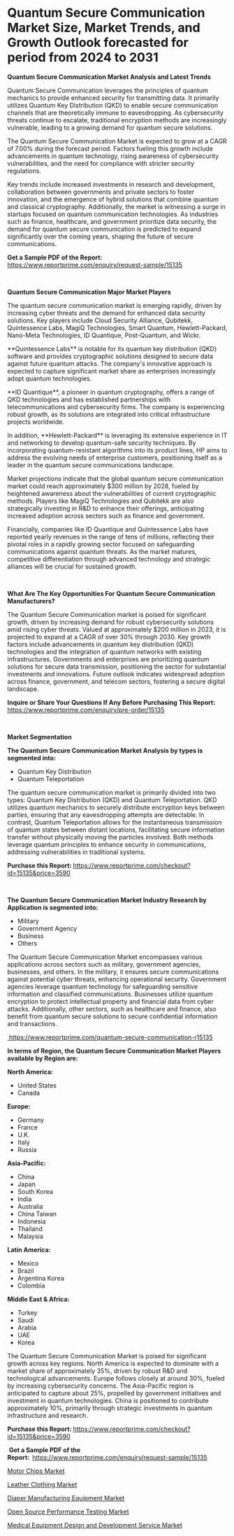 <p><h1>Quantum Secure Communication Market Size, Market Trends, and Growth Outlook forecasted for period from 2024 to 2031</h1></p><p><strong>Quantum Secure Communication Market Analysis and Latest Trends</strong></p>
<p><p>Quantum Secure Communication leverages the principles of quantum mechanics to provide enhanced security for transmitting data. It primarily utilizes Quantum Key Distribution (QKD) to enable secure communication channels that are theoretically immune to eavesdropping. As cybersecurity threats continue to escalate, traditional encryption methods are increasingly vulnerable, leading to a growing demand for quantum secure solutions. </p><p>The Quantum Secure Communication Market is expected to grow at a CAGR of 7.00% during the forecast period. Factors fueling this growth include advancements in quantum technology, rising awareness of cybersecurity vulnerabilities, and the need for compliance with stricter security regulations. </p><p>Key trends include increased investments in research and development, collaboration between governments and private sectors to foster innovation, and the emergence of hybrid solutions that combine quantum and classical cryptography. Additionally, the market is witnessing a surge in startups focused on quantum communication technologies. As industries such as finance, healthcare, and government prioritize data security, the demand for quantum secure communication is predicted to expand significantly over the coming years, shaping the future of secure communications.</p></p>
<p><strong>Get a Sample PDF of the Report:&nbsp;</strong> <a href="https://www.reportprime.com/enquiry/request-sample/15135?utm_campaign=1121&utm_medium=2&utm_source=Github&utm_content=ia&utm_term=29112024&utm_id=quantum-secure-communication">https://www.reportprime.com/enquiry/request-sample/15135</a></p>
<p>&nbsp;</p>
<p><strong>Quantum Secure Communication Major Market Players</strong></p>
<p><p>The quantum secure communication market is emerging rapidly, driven by increasing cyber threats and the demand for enhanced data security solutions. Key players include Cloud Security Alliance, Qubitekk, Quintessence Labs, MagiQ Technologies, Smart Quantum, Hewlett-Packard, Nano-Meta Technologies, ID Quantique, Post-Quantum, and Wickr.</p><p>**Quintessence Labs** is notable for its quantum key distribution (QKD) software and provides cryptographic solutions designed to secure data against future quantum attacks. The company's innovative approach is expected to capture significant market share as enterprises increasingly adopt quantum technologies. </p><p>**ID Quantique**, a pioneer in quantum cryptography, offers a range of QKD technologies and has established partnerships with telecommunications and cybersecurity firms. The company is experiencing robust growth, as its solutions are integrated into critical infrastructure projects worldwide. </p><p>In addition, **Hewlett-Packard** is leveraging its extensive experience in IT and networking to develop quantum-safe security techniques. By incorporating quantum-resistant algorithms into its product lines, HP aims to address the evolving needs of enterprise customers, positioning itself as a leader in the quantum secure communications landscape.</p><p>Market projections indicate that the global quantum secure communication market could reach approximately $300 million by 2028, fueled by heightened awareness about the vulnerabilities of current cryptographic methods. Players like MagiQ Technologies and Qubitekk are also strategically investing in R&D to enhance their offerings, anticipating increased adoption across sectors such as finance and government.</p><p>Financially, companies like ID Quantique and Quintessence Labs have reported yearly revenues in the range of tens of millions, reflecting their pivotal roles in a rapidly growing sector focused on safeguarding communications against quantum threats. As the market matures, competitive differentiation through advanced technology and strategic alliances will be crucial for sustained growth.</p></p>
<p>&nbsp;</p>
<p><strong>What Are The Key Opportunities For Quantum Secure Communication Manufacturers?</strong></p>
<p><p>The Quantum Secure Communication market is poised for significant growth, driven by increasing demand for robust cybersecurity solutions amid rising cyber threats. Valued at approximately $200 million in 2023, it is projected to expand at a CAGR of over 30% through 2030. Key growth factors include advancements in quantum key distribution (QKD) technologies and the integration of quantum networks with existing infrastructures. Governments and enterprises are prioritizing quantum solutions for secure data transmission, positioning the sector for substantial investments and innovations. Future outlook indicates widespread adoption across finance, government, and telecom sectors, fostering a secure digital landscape.</p></p>
<p><strong>Inquire or Share Your Questions If Any Before Purchasing This Report:</strong> <a href="https://www.reportprime.com/enquiry/pre-order/15135?utm_campaign=1121&utm_medium=2&utm_source=Github&utm_content=ia&utm_term=29112024&utm_id=quantum-secure-communication">https://www.reportprime.com/enquiry/pre-order/15135</a></p>
<p>&nbsp;</p>
<p><strong>Market Segmentation</strong></p>
<p><strong>The Quantum Secure Communication Market Analysis by types is segmented into:</strong></p>
<p><ul><li>Quantum Key Distribution</li><li>Quantum Teleportation</li></ul></p>
<p><p>The quantum secure communication market is primarily divided into two types: Quantum Key Distribution (QKD) and Quantum Teleportation. QKD utilizes quantum mechanics to securely distribute encryption keys between parties, ensuring that any eavesdropping attempts are detectable. In contrast, Quantum Teleportation allows for the instantaneous transmission of quantum states between distant locations, facilitating secure information transfer without physically moving the particles involved. Both methods leverage quantum principles to enhance security in communications, addressing vulnerabilities in traditional systems.</p></p>
<p><strong>Purchase this Report:&nbsp;</strong><a href="https://www.reportprime.com/checkout?id=15135&price=3590&utm_campaign=1121&utm_medium=2&utm_source=Github&utm_content=ia&utm_term=29112024&utm_id=quantum-secure-communication">https://www.reportprime.com/checkout?id=15135&price=3590</a></p>
<p>&nbsp;</p>
<p><strong>The Quantum Secure Communication Market Industry Research by Application is segmented into:</strong></p>
<p><ul><li>Military</li><li>Government Agency</li><li>Business</li><li>Others</li></ul></p>
<p><p>The Quantum Secure Communication Market encompasses various applications across sectors such as military, government agencies, businesses, and others. In the military, it ensures secure communications against potential cyber threats, enhancing operational security. Government agencies leverage quantum technology for safeguarding sensitive information and classified communications. Businesses utilize quantum encryption to protect intellectual property and financial data from cyber attacks. Additionally, other sectors, such as healthcare and finance, also benefit from quantum secure solutions to secure confidential information and transactions.</p></p>
<p><a href="https://www.reportprime.com/quantum-secure-communication-r15135?utm_campaign=1121&utm_medium=2&utm_source=Github&utm_content=ia&utm_term=29112024&utm_id=quantum-secure-communication">&nbsp;https://www.reportprime.com/quantum-secure-communication-r15135</a></p>
<p><strong>In terms of Region, the Quantum Secure Communication Market Players available by Region are:</strong></p>
<p>
    <p> <strong> North America: </strong>
        <ul>
            <li>United States</li>
            <li>Canada</li>
        </ul>
        </p> 
    <p> <strong> Europe: </strong>
        <ul>
            <li>Germany</li>
            <li>France</li>
            <li>U.K.</li>
            <li>Italy</li>
            <li>Russia</li>
        </ul>
        </p> 
    <p> <strong> Asia-Pacific: </strong>
        <ul>
            <li>China</li>
            <li>Japan</li>
            <li>South Korea</li>
            <li>India</li>
            <li>Australia</li>
            <li>China Taiwan</li>
            <li>Indonesia</li>
            <li>Thailand</li>
            <li>Malaysia</li>
        </ul>
        </p> 
    <p> <strong> Latin America: </strong>
        <ul>
            <li>Mexico</li>
            <li>Brazil</li>
            <li>Argentina Korea</li>
            <li>Colombia</li>
        </ul>
        </p> 
    <p> <strong> Middle East & Africa: </strong>
        <ul>
            <li>Turkey</li>
            <li>Saudi</li>
            <li>Arabia</li>
            <li>UAE</li>
            <li>Korea</li>
        </ul>
    </p>
    </p>
<p><p>The Quantum Secure Communication Market is poised for significant growth across key regions. North America is expected to dominate with a market share of approximately 35%, driven by robust R&D and technological advancements. Europe follows closely at around 30%, fueled by increasing cybersecurity concerns. The Asia-Pacific region is anticipated to capture about 25%, propelled by government initiatives and investment in quantum technologies. China is positioned to contribute approximately 10%, primarily through strategic investments in quantum infrastructure and research.</p></p>
<p><strong>Purchase this Report: </strong><a href="https://www.reportprime.com/checkout?id=15135&price=3590&utm_campaign=1121&utm_medium=2&utm_source=Github&utm_content=ia&utm_term=29112024&utm_id=quantum-secure-communication">https://www.reportprime.com/checkout?id=15135&price=3590</a></p>
<p>&nbsp;<strong>Get a Sample PDF of the Report:&nbsp;&nbsp;</strong><a href="https://www.reportprime.com/enquiry/request-sample/15135?utm_campaign=1121&utm_medium=2&utm_source=Github&utm_content=ia&utm_term=29112024&utm_id=quantum-secure-communication">https://www.reportprime.com/enquiry/request-sample/15135</a></p>
<p><strong></strong></p>
<p><p><a href="https://issuu.com/reportprime-2/docs/motor-chips-market-size-2030.pptx?utm_campaign=1121&utm_medium=2&utm_source=Github&utm_content=ia&utm_term=29112024&utm_id=quantum-secure-communication">Motor Chips Market</a></p><p><a href="https://www.linkedin.com/pulse/growth-projections-leather-clothing-market-comprehensive-t0ccc?utm_campaign=1121&utm_medium=2&utm_source=Github&utm_content=ia&utm_term=29112024&utm_id=quantum-secure-communication">Leather Clothing Market</a></p><p><a href="https://www.linkedin.com/pulse/global-diaper-manufacturing-equipment-market-sector2024--ljtke?utm_campaign=1121&utm_medium=2&utm_source=Github&utm_content=ia&utm_term=29112024&utm_id=quantum-secure-communication">Diaper Manufacturing Equipment Market</a></p><p><a href="https://github.com/arvelm4nthig/Market-Research-Report-List-1/blob/main/open-source-performance-testing-market.md?utm_campaign=1121&utm_medium=2&utm_source=Github&utm_content=ia&utm_term=29112024&utm_id=quantum-secure-communication">Open Source Performance Testing Market</a></p><p><a href="https://issuu.com/reportprime-2/docs/medical-equipment-design-and-development-service-m?utm_campaign=1121&utm_medium=2&utm_source=Github&utm_content=ia&utm_term=29112024&utm_id=quantum-secure-communication">Medical Equipment Design and Development Service Market</a></p></p>
